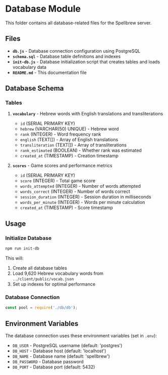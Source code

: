 # Database Module

This folder contains all database-related files for the Spellbrew server.

## Files

- **`db.js`** - Database connection configuration using PostgreSQL
- **`schema.sql`** - Database table definitions and indexes
- **`init-db.js`** - Database initialization script that creates tables and loads vocabulary data
- **`README.md`** - This documentation file

## Database Schema

### Tables

1. **`vocabulary`** - Hebrew words with English translations and transliterations
   - `id` (SERIAL PRIMARY KEY)
   - `hebrew` (VARCHAR(50) UNIQUE) - Hebrew word
   - `rank` (INTEGER) - Word frequency rank
   - `english` (TEXT[]) - Array of English translations
   - `transliteration` (TEXT[]) - Array of transliterations
   - `rank_estimated` (BOOLEAN) - Whether rank was estimated
   - `created_at` (TIMESTAMP) - Creation timestamp

2. **`scores`** - Game scores and performance metrics
   - `id` (SERIAL PRIMARY KEY)
   - `score` (INTEGER) - Total game score
   - `words_attempted` (INTEGER) - Number of words attempted
   - `words_correct` (INTEGER) - Number of words correct
   - `session_duration` (INTEGER) - Session duration in milliseconds
   - `words_per_minute` (INTEGER) - Words per minute calculation
   - `created_at` (TIMESTAMP) - Score timestamp

## Usage

### Initialize Database
```bash
npm run init-db
```

This will:
1. Create all database tables
2. Load 9,620 Hebrew vocabulary words from `../client/public/vocab.json`
3. Set up indexes for optimal performance

### Database Connection
```javascript
const pool = require('./db/db');
```

## Environment Variables

The database connection uses these environment variables (set in `.env`):

- `DB_USER` - PostgreSQL username (default: 'postgres')
- `DB_HOST` - Database host (default: 'localhost')
- `DB_NAME` - Database name (default: 'spellbrew')
- `DB_PASSWORD` - Database password
- `DB_PORT` - Database port (default: 5432)
